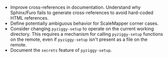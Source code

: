 - Improve cross-references in documentation. Understand why Sphinx/Furo fails to generate cross-references to avoid hard-coded HTML references.
- Define potentially ambiguous behavior for ScaleMapper corner cases.
- Consider changing `pyziggy-setup` to operate on the current working directory. This requires a mechanism for calling `pyziggy-setup` functions on the remote, even if `pyziggy-setup` isn't present as a file on the remote. 
- Document the `secrets` feature of `pyziggy-setup`.